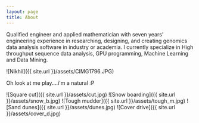 ```yaml
---
layout: page
title: About
---
```


<p class="message">
Qualified engineer and applied mathematician with seven years’ engineering experience in researching, designing, and creating genomics data analysis software in industry or academia. I currently specialize in High throughput sequence data analysis, GPU programming, Machine Learning and Data Mining.
</p>

![Nikhil]({{ site.url }}/assets/CIMG1796.JPG)

<p class="message">
  Oh look at me play....i'm a natural :P
</p>

![Square cut]({{ site.url }}/assets/cut.jpg)
![Snow boarding]({{ site.url }}/assets/snow_b.jpg)
![Tough mudder]({{ site.url }}/assets/tough_m.jpg)
![Sand dunes]({{ site.url }}/assets/dunes.jpg)
![Cover drive]({{ site.url }}/assets/cover_d.jpg)
